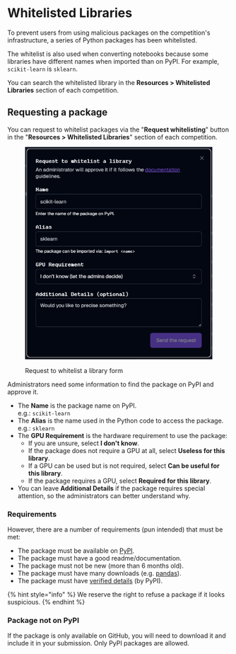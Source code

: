 # Whitelisted Libraries

To prevent users from using malicious packages on the competition's infrastructure, a series of Python packages has been whitelisted.

The whitelist is also used when converting notebooks because some libraries have different names when imported than on PyPI. For example, `scikit-learn` is `sklearn`.

You can search the whitelisted library in the **Resources > Whitelisted Libraries** section of each competition.

## Requesting a package

You can request to whitelist packages via the "**Request whitelisting**" button in the "**Resources > Whitelisted Libraries**" section of each competition.

<figure><img src="../.gitbook/assets/image.png" alt=""><figcaption><p>Request to whitelist a library form</p></figcaption></figure>

Administrators need some information to find the package on PyPI and approve it.

* The **Name** is the package name on PyPI.\
  e.g.: `scikit-learn`
* The **Alias** is the name used in the Python code to access the package.\
  e.g.: `sklearn`
* The **GPU Requirement** is the hardware requirement to use the package:
  * If you are unsure, select **I don't know**.
  * If the package does not require a GPU at all, select **Useless for this library**.
  * If a GPU can be used but is not required, select **Can be useful for this library**.
  * If the package requires a GPU, select **Required for this library**.
* You can leave **Additional Details** if the package requires special attention, so the administrators can better understand why.

### Requirements

However, there are a number of requirements (pun intended) that must be met:

* The package must be available on [PyPI](https://pypi.org/).
* The package must have a good readme/documentation.
* The package must not be new (more than 6 months old).
* The package must have many downloads (e.g. [pandas](https://pypistats.org/packages/pandas)).
* The package must have [verified details](https://docs.pypi.org/project_metadata/) (by PyPI).

{% hint style="info" %}
We reserve the right to refuse a package if it looks suspicious.
{% endhint %}

### Package not on PyPI

If the package is only available on GitHub, you will need to download it and include it in your submission. Only PyPI packages are allowed.
